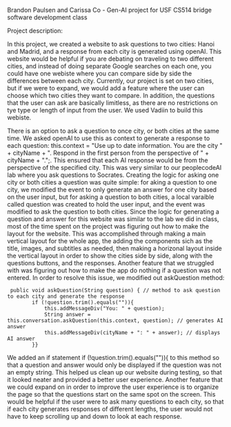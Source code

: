 Brandon Paulsen and Carissa Co - Gen-AI project for USF CS514 bridge software development class

Project description: 

In this project, we created a website to ask questions to two cities: Hanoi and Madrid, and a response from each city is generated using openAI.
This website would be helpful if you are debating on traveling to two different cities, and instead of doing separate Google searches on each one, you could have one webiste where you can compare side by side the differences between each city. Currently, our project is set on two cities, but if we were to expand, we would add a feature where the user can choose which two cities they want to compare. In addition, the questions that the user can ask are basically limitless, as there are no restrictions on tye type or length of input from the user. We used Vadiin to build this webiste.

There is an option to ask a question to once city, or both cities at the same time. We asked openAI to use this as context to generate a response to each question: this.context = "Use up to date information. You are the city " + cityName + ". Respond in the first person from the perspective of " + cityName + ".";. This ensured that each AI response would be from the perspective of the specified city. This was very similar to our peoplecodeAI lab where you ask questions to Socrates. Creating the logic for asking one city or both cities a question was quite simple: for aking a question to one city, we modified the event to only generate an answer for one city based on the user input, but for asking a question to both cities, a local varaible called question was created to hold the user input, and the event was modified to ask the question to both cities. Since the logic for generating a question and answer for this website was similar to the lab we did in class, most of the time spent on the project was figuring out how to make the layout for the website. This was accomplished through making a main vertical layout for the whole app, the adding the components sich as the title, images, and subtitles as needed, then making a horizonal layout inside the vertical layout in order to show the cities side by side, along with the questions buttons, and the responses. Another feature that we struggled with was figuring out how to make the app do nothing if a question was not entered. In order to resolve this issue, we modified out askQuestion method:

     public void askQuestion(String question) { // method to ask question to each city and generate the response
            if (!question.trim().equals("")){
                this.addMessageDiv("You: " + question);
                String answer = this.conversation.askQuestion(this.context, question); // generates AI answer
                this.addMessageDiv(cityName + ": " + answer); // displays AI answer
            }}
     

We added an if statement if (!question.trim().equals("")){ to this method so that a question and answer would only be displayed if the question was not an empty string. This helped us clean up our website during testing, so that it looked neater and provided a better user experience.
Another feature that we could expand on in order to improve the user experience is to organize the page so that the questions start on the same spot on the screen. This would be helpful if the user were to ask many questions to each city, so that if each city generates responses of different lengths, the user would not have to keep scrolling up and down to look at each response. 
